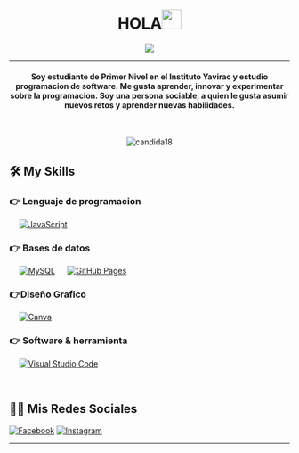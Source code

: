 

<h1 align="center">HOLA<img src="https://media.giphy.com/media/hvRJCLFzcasrR4ia7z/giphy.gif" width="35"></h1>
<p align="center">
  <a href="https://github.com/DenverCoder1/readme-typing-svg"><img src="https://readme-typing-svg.herokuapp.com?lines=Me+Llamo+Gabriel+y+Me+Gusta+la+programacion&center=true&width=500&height=60"></a>
</p>
<hr/>
<h4 align="center">Soy estudiante de Primer Nivel en el Instituto Yavirac y estudio programacion de software. Me gusta aprender, innovar y experimentar sobre la programacion. Soy una persona sociable, a quien le gusta asumir nuevos retos y aprender nuevas habilidades.</h4>
<br>
<p align="center"> <img src="https://komarev.com/ghpvc/?username=candida18&label=Profile%20views&color=0e75b6&style=plastic" alt="candida18" /> </p>

## 🛠️ My Skills

### 👉 Lenguaje de programacion

<p align="left"> 
  &emsp;
  <a href="https://developer.mozilla.org/en-US/docs/Web/JavaScript" target="_blank"> 
     <img alt="JavaScript" src="https://img.shields.io/badge/JavaScript%20-%23F7DF1E.svg?logo=javascript&logoColor=black">
   </a>
</p>

### 👉 Bases de datos
<p align="left">
  &emsp;
    <a href="https://www.mysql.com/"><img alt="MySQL" src="https://img.shields.io/badge/MySQL-%2300f.svg?style=flat&llogo=mysql&logoColor=white"></a>
  &emsp;
    <a href="https://www.github.com"><img alt="GitHub Pages" src="https://img.shields.io/badge/GitHub%20Pages-%23327FC7.svg?style=flat&llogo=github&logoColor=white"></a>
 </p>
  
### 👉Diseño Grafico
<p align="left">
  &emsp;
  	
  
  <a href="#">
  	<img alt="Canva" src="https://img.shields.io/badge/Canva-%2300C4CC.svg?style=flat&logo=Canva&logoColor=white"/>
  </a>
 </p>

 ### 👉 Software & herramienta
 
<p>
  &emsp;
    <a href="#"><img alt="Visual Studio Code" src="https://img.shields.io/badge/Visual%20Studio%20Code-0078d7.svg?logo=visual-studio-code&logoColor=white"></a>
  &emsp;
</p>

<br/>

## 🙋‍♂️ Mis Redes Sociales

   </a>
	<a href="https://www.facebook.com/share/19b4WbRGV7/"><img src="https://img.icons8.com/bubbles/50/000000/facebook-new.png" alt="Facebook"/></a>
	<a href="https://www.instagram.com/gaboale0912?igsh=MTg5MzByeDhkZWxycQ=="><img src="https://img.icons8.com/bubbles/50/000000/instagram.png" 
alt="Instagram"/></a>

</p>

<hr/>










